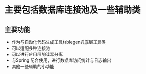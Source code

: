 # 主要包括数据库连接池及一些辅助类



## 主要功能
  - 作为与自动化代码生成工具tablegen的底层工具类
  - 可以适配多种连接池
  - 可以进行应用层的读写分离
  - 与Spring 配合使用，进行数据库访问统计与日志输出
  - 其他一些辅助的小功能
  
